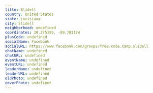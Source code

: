 ```yaml
---
title: Slidell
country: United States
state: Louisiana
city: Slidell
neighborhood: undefined
coordinates: 30.275195, -89.781174
plusCode: undefined
socialName: Facebook
socialURL: https://www.facebook.com/groups/free.code.camp.slidell
chatName: undefined
chatURL: undefined
eventName: undefined
eventURL: undefined
leaderName: undefined
leaderURL: undefined
oldPhoto: undefined
coverPhoto: undefined
---
```

